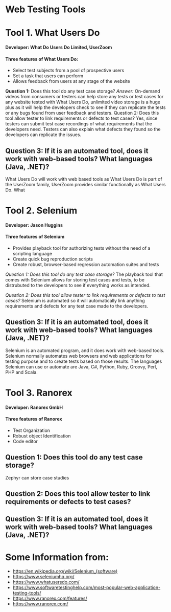 # Web Testing Tools

# Tool 1. What Users Do
#### Developer: What Do Users Do Limited, UserZoom
#### Three features of What Users Do:
   * Select test subjects from a pool of prospective users
   * Set a task that users can perform
   * Allows feedback from users at any stage of the website

**Question 1:** Does this tool do any test case storage?
_Answer:_ On-demand videos from consumers or testers can help store any tests or test cases for any website tested with What Users Do, unlimited video storage is a huge plus as it will help the developers check to see if they can replicate the tests or any bugs found from user feedback and testers.
Question 2: Does this tool allow tester to link requirements or defects to test cases?
Yes, since testers can submit test case recordings of what requirements that the developers need. Testers can also explain what defects they found so the developers can replicate the issues.
## Question 3: If it is an automated tool, does it work with web-based tools? What languages (Java, .NET)?
What Users Do will work with web based tools as What Users Do is part of the UserZoom family, UserZoom provides similar functionally as What Users Do. What

# Tool 2. Selenium
#### Developer: Jason Huggins
#### Three features of Selenium
   * Provides playback tool for authorizing tests without the need of a scripting language
   * Create quick bug reproduction scripts
   * Create robust, browser-based regression automation suites and tests

_Question 1: Does this tool do any test case storage?_
The playback tool that comes with Selenium allows for storing test cases and tests, to be distrubuted to the developers to see if everything works as intended.

_Question 2: Does this tool allow tester to link requirements or defects to test cases?_
Selenium is automated so it will automatically link anything requirements and defects for any test case made to the developers.
## Question 3: If it is an automated tool, does it work with web-based tools? What languages (Java, .NET)?
Selenium is an automated program, and it does work with web-based tools. Selenium normally automates web browsers and web applications for testing purpose and to create tests based on those results. The languages Selenium can use or automate are Java, C#, Python, Ruby, Groovy, Perl, PHP and Scala.
# Tool 3. Ranorex
#### Developer: Ranorex GmbH
#### Three features of Ranorex
  * Test Organization
  * Robust object Identification
  * Code editor

## Question 1: Does this tool do any test case storage?
Zephyr can store case studies
## Question 2: Does this tool allow tester to link requirements or defects to test cases?
## Question 3: If it is an automated tool, does it work with web-based tools? What languages (Java, .NET)?




# Some Information from:
  * https://en.wikipedia.org/wiki/Selenium_(software)
  * https://www.seleniumhq.org/
  * https://www.whatusersdo.com/
  * https://www.softwaretestinghelp.com/most-popular-web-application-testing-tools/
  * https://www.ranorex.com/features/
  * https://www.ranorex.com/
